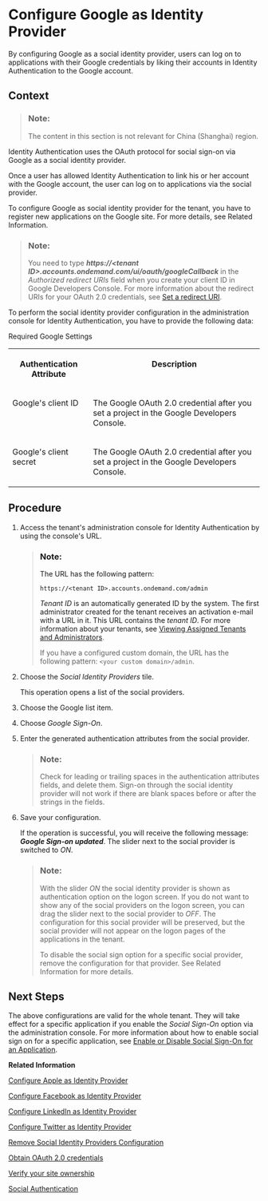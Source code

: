 <!-- loiocaf215f71fa743d3a67da11e130acd9e -->

# Configure Google as Identity Provider

By configuring Google as a social identity provider, users can log on to applications with their Google credentials by liking their accounts in Identity Authentication to the Google account.



## Context

> ### Note:  
> The content in this section is not relevant for China \(Shanghai\) region.

Identity Authentication uses the OAuth protocol for social sign-on via Google as a social identity provider.

Once a user has allowed Identity Authentication to link his or her account with the Google account, the user can log on to applications via the social provider.

To configure Google as social identity provider for the tenant, you have to register new applications on the Google site. For more details, see Related Information.

> ### Note:  
> You need to type ***https://<tenant ID\>.accounts.ondemand.com/ui/oauth/googleCallback*** in the *Authorized redirect URIs* field when you create your client ID in Google Developers Console. For more information about the redirect URIs for your OAuth 2.0 credentials, see [Set a redirect URI](https://developers.google.com/identity/protocols/OpenIDConnect#setredirecturi).

To perform the social identity provider configuration in the administration console for Identity Authentication, you have to provide the following data:

<a name="loiocaf215f71fa743d3a67da11e130acd9e__table_lnq_cjh_ps"/>Required Google Settings


<table>
<tr>
<th valign="top">

Authentication Attribute



</th>
<th valign="top">

Description



</th>
</tr>
<tr>
<td valign="top">

Google's client ID



</td>
<td valign="top">

The Google OAuth 2.0 credential after you set a project in the Google Developers Console.



</td>
</tr>
<tr>
<td valign="top">

Google's client secret



</td>
<td valign="top">

The Google OAuth 2.0 credential after you set a project in the Google Developers Console.



</td>
</tr>
</table>



## Procedure

1.  Access the tenant's administration console for Identity Authentication by using the console's URL.

    > ### Note:  
    > The URL has the following pattern:
    > 
    > `https://<tenant ID>.accounts.ondemand.com/admin`
    > 
    > *Tenant ID* is an automatically generated ID by the system. The first administrator created for the tenant receives an activation e-mail with a URL in it. This URL contains the *tenant ID*. For more information about your tenants, see [Viewing Assigned Tenants and Administrators](../viewing-assigned-tenants-and-administrators-f56e6f2.md).
    > 
    > If you have a configured custom domain, the URL has the following pattern: `<your custom domain>/admin`.

2.  Choose the *Social Identity Providers* tile.

    This operation opens a list of the social providers.

3.  Choose the Google list item.

4.  Choose *Google Sign-On*.

5.  Enter the generated authentication attributes from the social provider.

    > ### Note:  
    > Check for leading or trailing spaces in the authentication attributes fields, and delete them. Sign-on through the social identity provider will not work if there are blank spaces before or after the strings in the fields.

6.  Save your configuration.

    If the operation is successful, you will receive the following message: ***Google Sign-on updated***. The slider next to the social provider is switched to *ON*.

    > ### Note:  
    > With the slider *ON* the social identity provider is shown as authentication option on the logon screen. If you do not want to show any of the social providers on the logon screen, you can drag the slider next to the social provider to *OFF*. The configuration for this social provider will be preserved, but the social provider will not appear on the logon pages of the applications in the tenant.
    > 
    > To disable the social sign option for a specific social provider, remove the configuration for that provider. See Related Information for more details.




## Next Steps

The above configurations are valid for the whole tenant. They will take effect for a specific application if you enable the *Social Sign-On* option via the administration console. For more information about how to enable social sign on for a specific application, see [Enable or Disable Social Sign-On for an Application](enable-or-disable-social-sign-on-for-an-application-ff12d3d.md).

**Related Information**  


[Configure Apple as Identity Provider](configure-apple-as-identity-provider-fe6f7f0.md "Users can log on to applications with their Apple ID credentials by linking their accounts in Identity Authentication to their Apple account.")

[Configure Facebook as Identity Provider](configure-facebook-as-identity-provider-cc16b33.md "By configuring Facebook as a social identity provider, users can log on to applications with their social media credentials by liking their accounts in Identity Authentication to the social media account.")

[Configure LinkedIn as Identity Provider](configure-linkedin-as-identity-provider-9077d6c.md "By configuring LinkedIn as social identity provider, users can log on to applications with their LinkedIn credentials by liking their accounts in Identity Authentication to the LinkedIn account.")

[Configure Twitter as Identity Provider](configure-twitter-as-identity-provider-f5bc52d.md "By configuring Twitter as social provider, users can log on to applications with their Twitter credentials by liking their accounts in Identity Authentication to the Twitter account.")

[Remove Social Identity Providers Configuration](remove-social-identity-providers-configuration-265e41e.md "You can remove the configurations of the social providers in the administration of Identity Authentication.")

[Obtain OAuth 2.0 credentials](https://developers.google.com/accounts/docs/OAuth2Login#getcredentials)

[Verify your site ownership](https://support.google.com/webmasters/answer/35179?hl=en&ref_topic=4564314)

[Social Authentication](../User-Guide/social-authentication-108607a.md "")


